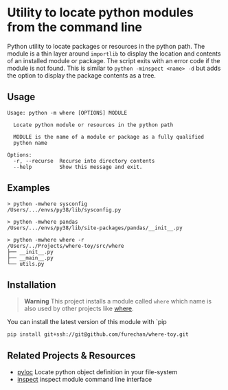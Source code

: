 # Utility to locate python modules from the command line 

Python utility to locate packages or resources in the python path.
The module is a thin layer around `importlib` to display
the location and contents of an installed module or package.
The script exits with an error code if the module is not found.
This is similar to `python -minspect <name> -d` but adds the option
to display the package contents as a tree.

## Usage

```console
Usage: python -m where [OPTIONS] MODULE

  Locate python module or resources in the python path

  MODULE is the name of a module or package as a fully qualified
  python name

Options:
  -r, --recurse  Recurse into directory contents
  --help         Show this message and exit.
```


## Examples

```console
> python -mwhere sysconfig 
/Users/.../envs/py38/lib/sysconfig.py

> python -mwhere pandas      
/Users/.../envs/py38/lib/site-packages/pandas/__init__.py

> python -mwhere where -r
/Users/../Projects/where-toy/src/where
├── __init__.py
├── __main__.py
└── utils.py
```

## Installation

> **Warning**
This project installs a module called `where`
which name is also used by other projects like
[where](https://pypi.org/project/where/).

You can install the latest version of this module with `pip

```console
pip install git+ssh://git@github.com/furechan/where-toy.git
```

## Related Projects & Resources
- [pyloc](https://github.com/nicolasdespres/pyloc) Locate python object definition in your file-system
- [inspect](https://docs.python.org/3/library/inspect.html#command-line-interface) inspect module command line interface

